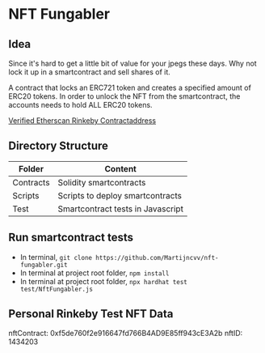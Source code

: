 # NFT Fungabler

## Idea

Since it's hard to get a little bit of value for your jpegs these days. Why not lock it up in a smartcontract and sell shares of it.

A contract that locks an ERC721 token and creates a specified amount of ERC20 tokens. In order to unlock the NFT from the smartcontract, the accounts needs to hold ALL ERC20 tokens.

[Verified Etherscan Rinkeby Contractaddress](https://rinkeby.etherscan.io/address/0x95283dAf66f35cf795785aFe515685c0b5A434E6#code)

## Directory Structure

| Folder    | Content                           |
| --------- | --------------------------------- |
| Contracts | Solidity smartcontracts           |
| Scripts   | Scripts to deploy smartcontracts  |
| Test      | Smartcontract tests in Javascript |

## Run smartcontract tests

- In terminal, `git clone https://github.com/Martijncvv/nft-fungabler.git`
- In terminal at project root folder, `npm install`
- In terminal at project root folder, `npx hardhat test test/NftFungabler.js `

## Personal Rinkeby Test NFT Data

nftContract: 0xf5de760f2e916647fd766B4AD9E85ff943cE3A2b
nftID: 1434203
